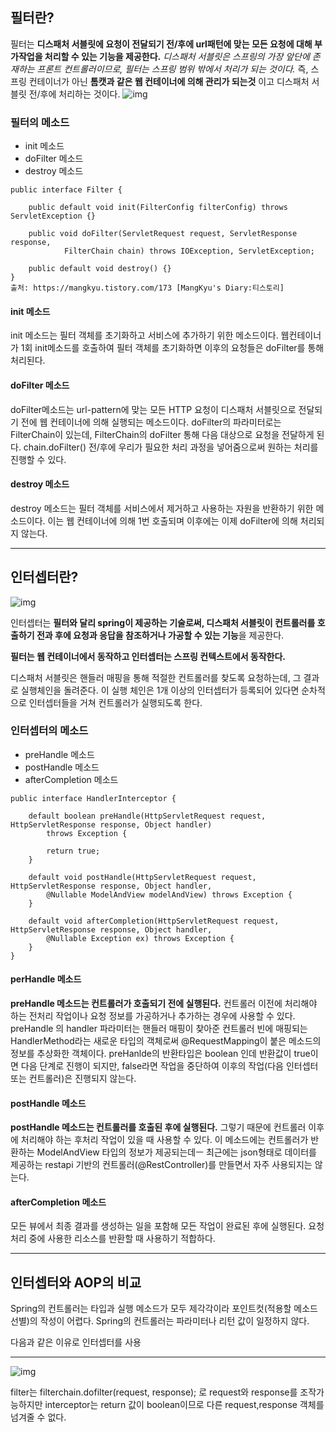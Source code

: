 ## 필터란?

필터는 **디스패처 서블릿에 요청이 전달되기 전/후에 url패턴에 맞는 모든 요청에 대해 부가작업을 처리할 수 있는 기능을 제공한다.**
_디스패처 서블릿은 스프링의 가장 앞단에 존재하는 프론트 컨트롤러이므로, 필터는 스프링 범위 밖에서 처리가 되는 것이다._
즉, 스프링 컨테이너가 아닌 **톰캣과 같은 웹 컨테이너에 의해 관리가 되는것** 이고 디스패처 서블릿 전/후에 처리하는 것이다.
![img](https://img1.daumcdn.net/thumb/R1280x0/?scode=mtistory2&fname=https%3A%2F%2Fblog.kakaocdn.net%2Fdn%2FbZQx9K%2Fbtq9zEBsJ75%2FdEAKj1HEymcKyZGZNOiA80%2Fimg.png)

### 필터의 메소드

- init 메소드
- doFilter 메소드
- destroy 메소드

```
public interface Filter {

    public default void init(FilterConfig filterConfig) throws ServletException {}

    public void doFilter(ServletRequest request, ServletResponse response,
            FilterChain chain) throws IOException, ServletException;

    public default void destroy() {}
}
출처: https://mangkyu.tistory.com/173 [MangKyu's Diary:티스토리]

```

#### init 메소드

init 메소드는 필터 객체를 초기화하고 서비스에 추가하기 위한 메소드이다.
웹컨테이너가 1회 init메소드를 호출하여 필터 객체를 초기화하면 이후의 요청들은 doFilter를 통해 처리된다.

#### doFilter 메소드

doFilter메소드는 url-pattern에 맞는 모든 HTTP 요청이 디스패처 서블릿으로 전달되기 전에 웹 컨테이너에 의해 실행되는 메소드이다. doFilter의 파라미터로는 FilterChain이 있는데, FilterChain의 doFilter 통해 다음 대상으로 요청을 전달하게 된다. chain.doFilter() 전/후에 우리가 필요한 처리 과정을 넣어줌으로써 원하는 처리를 진행할 수 있다.

#### destroy 메소드

destroy 메소드는 필터 객체를 서비스에서 제거하고 사용하는 자원을 반환하기 위한 메소드이다. 이는 웹 컨테이너에 의해 1번 호출되며 이후에는 이제 doFilter에 의해 처리되지 않는다.

---

## 인터셉터란?

![img](https://img1.daumcdn.net/thumb/R1280x0/?scode=mtistory2&fname=https%3A%2F%2Fblog.kakaocdn.net%2Fdn%2FSz6DV%2Fbtq9zjRpUGv%2F68Fw4fZtDwaNCZiCFx57oK%2Fimg.png)

인터셉터는 **필터와 달리 spring이 제공하는 기술로써, 디스패처 서블릿이 컨트롤러를 호출하기 전과 후에 요청과 응답을 참조하거나 가공할 수 있는 기능**을 제공한다.

**필터는 웹 컨테이너에서 동작하고 인터셉터는 스프링 컨텍스트에서 동작한다.**

디스패처 서블릿은 핸들러 매핑을 통해 적절한 컨트롤러를 찾도록 요청하는데, 그 결과로 실행체인을 돌려준다. 이 실행 체인은 1개 이상의 인터셉터가 등록되어 있다면 순차적으로 인터셉터들을 거쳐 컨트롤러가 실행되도록 한다.

### 인터셉터의 메소드

- preHandle 메소드
- postHandle 메소드
- afterCompletion 메소드

```
public interface HandlerInterceptor {

    default boolean preHandle(HttpServletRequest request, HttpServletResponse response, Object handler)
        throws Exception {

        return true;
    }

    default void postHandle(HttpServletRequest request, HttpServletResponse response, Object handler,
        @Nullable ModelAndView modelAndView) throws Exception {
    }

    default void afterCompletion(HttpServletRequest request, HttpServletResponse response, Object handler,
        @Nullable Exception ex) throws Exception {
    }
}
```

#### perHandle 메소드

**preHandle 메소드는 컨트롤러가 호출되기 전에 실행된다.** 컨트롤러 이전에 처리해야 하는 전처리 작업이나 요청 정보를 가공하거나 추가하는 경우에 사용할 수 있다.
preHandle 의 handler 파라미터는 핸들러 매핑이 찾아준 컨트롤러 빈에 매핑되는 HandlerMethod라는 새로운 타입의 객체로써 @RequestMapping이 붙은 메소드의 정보를 추상화한 객체이다.
preHanlde의 반환타입은 boolean 인데 반환값이 true이면 다음 단계로 진행이 되지만, false라면 작업을 중단하여 이후의 작업(다음 인터셉터 또는 컨트롤러)은 진행되지 않는다.

#### postHandle 메소드

**postHandle 메소드는 컨트롤러를 호출된 후에 실행된다.** 그렇기 때문에 컨트롤러 이후에 처리해야 하는 후처리 작업이 있을 때 사용할 수 있다.
이 메소드에는 컨트롤러가 반환하는 ModelAndView 타입의 정보가 제공되는데ㅡ 최근에는 json형태로 데이터를 제공하는 restapi 기반의 컨트롤러(@RestController)를 만들면서 자주 사용되지는 않는다.

#### afterCompletion 메소드

모든 뷰에서 최종 결과를 생성하는 일을 포함해 모든 작업이 완료된 후에 실행된다. 요청 처리 중에 사용한 리소스를 반환할 때 사용하기 적합하다.

---

## 인터셉터와 AOP의 비교

Spring의 컨트롤러는 타입과 실행 메소드가 모두 제각각이라 포인트컷(적용할 메소드 선별)의 작성이 어렵다.
Spring의 컨트롤러는 파라미터나 리턴 값이 일정하지 않다.

다음과 같은 이유로 인터셉터를 사용

---

![img](https://img1.daumcdn.net/thumb/R1280x0/?scode=mtistory2&fname=https%3A%2F%2Fblog.kakaocdn.net%2Fdn%2Fcjsq60%2FbtrzjoZ0qcq%2FEDsLOVpZNcmFu6prkzALFk%2Fimg.png)


filter는 filterchain.dofilter(request, response); 로 request와 response를 조작가능하지만
interceptor는 return 값이 boolean이므로 다른 request,response 객체를 넘겨줄 수 없다.